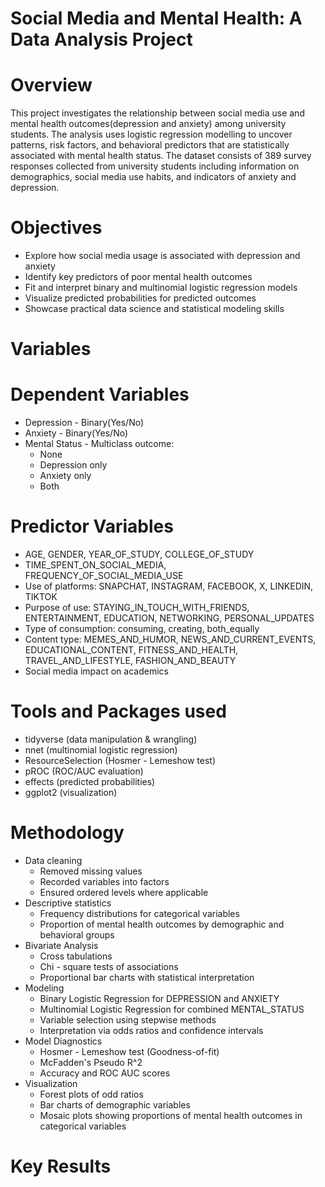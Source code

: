 # Social Media and Mental Health: A Data Analysis Project
# Overview
This project investigates the relationship between social media use and mental health outcomes(depression and anxiety) among university students. The analysis uses logistic regression modelling to uncover patterns, risk factors, and behavioral predictors that are statistically associated with mental health status.
The dataset consists of 389 survey responses collected from university students including information on demographics, social media use habits, and indicators of anxiety and depression. 
# Objectives
- Explore how social media usage is associated with depression and anxiety
- Identify key predictors of poor mental health outcomes
- Fit and interpret binary and multinomial logistic regression models
- Visualize predicted probabilities for predicted outcomes
- Showcase practical data science and statistical modeling skills

# Variables
# Dependent Variables
- Depression - Binary(Yes/No)
- Anxiety - Binary(Yes/No)
- Mental Status - Multiclass outcome:
  * None
  * Depression only
  * Anxiety only
  * Both
# Predictor Variables
- AGE, GENDER, YEAR_OF_STUDY, COLLEGE_OF_STUDY
- TIME_SPENT_ON_SOCIAL_MEDIA, FREQUENCY_OF_SOCIAL_MEDIA_USE
- Use of platforms: SNAPCHAT, INSTAGRAM, FACEBOOK, X, LINKEDIN, TIKTOK
- Purpose of use: STAYING_IN_TOUCH_WITH_FRIENDS, ENTERTAINMENT, EDUCATION, NETWORKING, PERSONAL_UPDATES
- Type of consumption: consuming, creating, both_equally
- Content type: MEMES_AND_HUMOR, NEWS_AND_CURRENT_EVENTS, EDUCATIONAL_CONTENT, FITNESS_AND_HEALTH, TRAVEL_AND_LIFESTYLE, FASHION_AND_BEAUTY
- Social media impact on academics
# Tools and Packages used
- tidyverse (data manipulation & wrangling)
- nnet (multinomial logistic regression)
- ResourceSelection (Hosmer - Lemeshow test)
- pROC (ROC/AUC evaluation)
- effects (predicted probabilities)
- ggplot2 (visualization)
# Methodology
- Data cleaning
   * Removed missing values
   * Recorded variables into factors
   * Ensured ordered levels where applicable
- Descriptive statistics
    * Frequency distributions for categorical variables
    * Proportion of mental health outcomes by demographic and behavioral groups
 - Bivariate Analysis
    * Cross tabulations
    * Chi - square tests of associations
    * Proportional bar charts with statistical interpretation
  - Modeling
     * Binary Logistic Regression for DEPRESSION and ANXIETY
     * Multinomial Logistic Regression for combined MENTAL_STATUS
     * Variable selection using stepwise methods
     * Interpretation via odds ratios and confidence intervals
 - Model Diagnostics
   * Hosmer - Lemeshow test (Goodness-of-fit)
   * McFadden's Pseudo R^2
   * Accuracy and ROC AUC scores
- Visualization
   * Forest plots of odd ratios
   * Bar charts of demographic variables
   * Mosaic plots showing proportions of mental health outcomes in categorical variables
# Key Results

